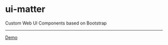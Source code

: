 ui-matter
=========

Custom Web UI Components based on Bootstrap

---
[Demo](http://vtex.github.io/ui-matter/)
